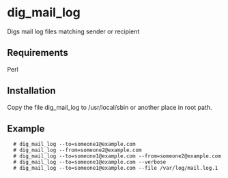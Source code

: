 # dig_mail_log
Digs mail log files matching sender or recipient

## Requirements

Perl

## Installation

Copy the file dig\_mail\_log to /usr/local/sbin or another place in root path.

## Example

```
  # dig_mail_log --to=someone1@example.com
  # dig_mail_log --from=someone2@example.com
  # dig_mail_log --to=someone1@example.com --from=someone2@example.com
  # dig_mail_log --to=someone1@example.com --verbose
  # dig_mail_log --to=someone1@example.com --file /var/log/mail.log.1
```
